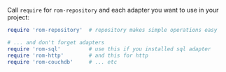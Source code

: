 Call `require` for `rom-repository` and each adapter you want to use in your project:

```ruby 
require 'rom-repository'  # repository makes simple operations easy 

# ... and don't forget adapters
require 'rom-sql'         # use this if you installed sql adapter
require 'rom-http'        # and this for http
require 'rom-couchdb'     # ... etc 

```